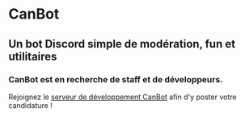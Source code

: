 # CanBot

## Un bot Discord simple de modération, fun et utilitaires

### CanBot est en recherche de staff et de développeurs.
Rejoignez le [serveur de développement CanBot](https://invite.gg/canbotsupport) afin d'y poster votre candidature !
